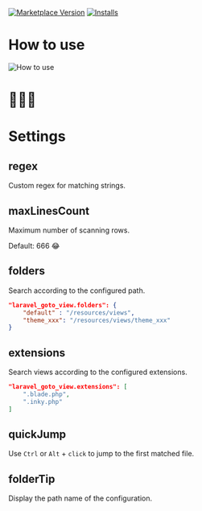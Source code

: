 [![Marketplace Version](https://vsmarketplacebadge.apphb.com/version/codingyu.laravel-goto-view.svg)](https://marketplace.visualstudio.com/items?itemName=codingyu.laravel-goto-view) [![Installs](https://vsmarketplacebadge.apphb.com/installs/codingyu.laravel-goto-view.svg)](https://marketplace.visualstudio.com/items?itemName=codingyu.laravel-goto-view)

# How to use

![How to use](https://github.com/codingyu/laravel-goto-view/raw/master/images/use.gif)

# 🚀🚀🚀

# Settings

## regex
Custom regex for matching strings.

## maxLinesCount
Maximum number of scanning rows.

Default: 666 😂

## folders

Search according to the configured path.

```json
"laravel_goto_view.folders": {
    "default" : "/resources/views",
    "theme_xxx": "/resources/views/theme_xxx"
}
```

## extensions

Search views according to the configured extensions.

```json
"laravel_goto_view.extensions": [
    ".blade.php",
    ".inky.php"
]
```

## quickJump

Use `Ctrl` or `Alt` + `click` to jump to the first matched file.

## folderTip

Display the path name of the configuration.

